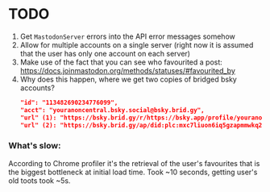 # TODO
1. Get `MastodonServer` errors into the API error messages somehow
1. Allow for multiple accounts on a single server (right now it is assumed that the user has only one account on each server)
1. Make use of the fact that you can see who favourited a post: https://docs.joinmastodon.org/methods/statuses/#favourited_by
1. Why does this happen, where we get two copies of bridged bsky accounts?
   ```json
   "id": "113482690234776099",
   "acct": "youranoncentral.bsky.social@bsky.brid.gy",
   "url" (1): "https://bsky.brid.gy/r/https://bsky.app/profile/youranoncentral.bsky.social",
   "url" (2): "https://bsky.brid.gy/ap/did:plc:mxc7liuon6iq5gzapmmwkq22",
   ```

### What's slow:
According to Chrome profiler it's the retrieval of the user's favourites that is the biggest bottleneck at initial load time. Took ~10 seconds, getting user's old toots took ~5s.
